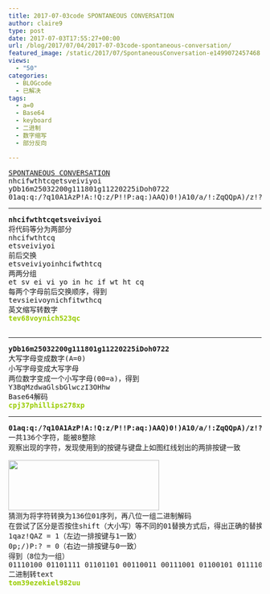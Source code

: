```yaml
---
title: 2017-07-03code SPONTANEOUS CONVERSATION
author: claire9
type: post
date: 2017-07-03T17:55:27+00:00
url: /blog/2017/07/04/2017-07-03code-spontaneous-conversation/
featured_image: /static/2017/07/SpontaneousConversation-e1499072457468.png?x-oss-process=image/resize,m_fill,w_700,h_220
views:
  - "50"
categories:
  - BLOGcode
  - 已解决
tags:
  - a=0
  - Base64
  - keyboard
  - 二进制
  - 数字缩写
  - 部分反向

---
```

<pre><a href="http://investigate.ingress.com/2017/07/03/spontaneous-conversation/" target="_blank" rel="noopener">SPONTANEOUS CONVERSATION</a>
nhcifwthtcqetsveiviyoi
yDb16m25032200g111801g11220225iDoh0722
01aq:q:/?q10A1AzP!A:!Q:z/P!!P:aq:)AAQ)0!)A10/a/!:ZqQQpA)/z!?/a?A0ZA?!:zZ/QA;qp0A?qZ0;q/A;1Z/QQ):P/1qa)?!p?AaZpP?))1z?P1P0qzZ0z?Q01!Z/1?!</pre>

<!--more-->

* * *

<pre><strong>nhcifwthtcqetsveiviyoi
</strong>将代码等分为两部分
nhcifwthtcq
etsveiviyoi
前后交换 
etsveiviyoinhcifwthtcq
两两分组
et sv ei vi yo in hc if wt ht cq
每两个字母前后交换顺序，得到
tevsieivoynichfitwthcq
英文缩写转数字
<strong><span style="color: #99cc00;">tev68voynich523qc</span></strong>

</pre>

* * *

<pre><strong>yDb16m25032200g111801g11220225iDoh0722
</strong>大写字母变成数字(A=0)
小写字母变成大写字母
两位数字变成一个小写字母(00=a)，得到
Y3BqMzdwaGlsbGlwczI3OHhw
Base64解码
<span style="color: #99cc00;"><strong>cpj37phillips278xp</strong></span></pre>

* * *

<pre><strong>01aq:q:/?q10A1AzP!A:!Q:z/P!!P:aq:)AAQ)0!)A10/a/!:ZqQQpA)/z!?/a?A0ZA?!:zZ/QA;qp0A?qZ0;q/A;1Z/QQ):P/1qa)?!p?AaZpP?))1z?P1P0qzZ0z?Q01!Z/1?!
</strong>一共136个字符，能被8整除
观察出现的字符，发现使用到的按键与键盘上如图红线划出的两排按键一致

<img class="alignnone size-medium wp-image-411" src="/static/2017/07/KBUSA_WB_grande-copy.png?x-oss-process=image/resize,m_fill,w_300,h_100" alt="" width="300" height="100" srcset="/static/2017/07/KBUSA_WB_grande-copy.png 600w, /static/2017/07/KBUSA_WB_grande-copy.png?x-oss-process=image/resize,m_fill,w_300,h_100 300w" sizes="(max-width: 300px) 100vw, 300px" />
猜测为将字符转换为136位01序列，再八位一组二进制解码
在尝试了区分是否按住shift（大小写）等不同的01替换方式后，得出正确的替换方式为
1qaz!QAZ = 1（左边一排按键与1一致）
0p;/)P:? = 0（右边一排按键与0一致）
得到（8位为一组）
01110100 01101111 01101101 00110011 00111001 01100101 01111010 01100101 01101011 01101001 01100101 01101100 00111001 00111000 00110010 01110101 01110101
二进制转text
<span style="color: #99cc00;"><strong>tom39ezekiel982uu</strong></span></pre>